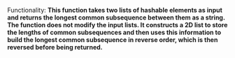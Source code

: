 Functionality: **This function takes two lists of hashable elements as input and returns the longest common subsequence between them as a string. The function does not modify the input lists. It constructs a 2D list to store the lengths of common subsequences and then uses this information to build the longest common subsequence in reverse order, which is then reversed before being returned.**